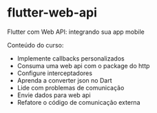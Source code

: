# flutter-web-api
Flutter com Web API: integrando sua app mobile

<p>Conteúdo do curso:</p>

<ul>
    <li>Implemente callbacks personalizados</li>
    <li>Consuma uma web api com o package do http</li>
    <li>Configure interceptadores</li>
    <li>Aprenda a converter json no Dart</li>
    <li>Lide com problemas de comunicação</li>
     <li>Envie dados para web api</li>
    <li>Refatore o código de comunicação externa</li>
</ul>
